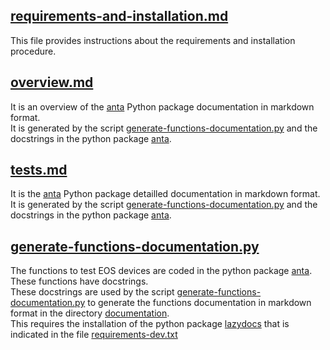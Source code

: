## [requirements-and-installation.md](requirements-and-installation.md)

This file provides instructions about the requirements and installation procedure.  

## [overview.md](overview.md)

It is an overview of the [anta](../anta) Python package documentation in markdown format.  
It is generated by the script [generate-functions-documentation.py](generate-functions-documentation.py) and the docstrings in the python package [anta](anta).

## [tests.md](tests.md)

It is the [anta](../anta) Python package detailled documentation in markdown format.  
It is generated by the script [generate-functions-documentation.py](generate-functions-documentation.py) and the docstrings in the python package [anta](anta).

## [generate-functions-documentation.py](generate-functions-documentation.py)

The functions to test EOS devices are coded in the python package [anta](../anta).  
These functions have docstrings.  
These docstrings are used by the script [generate-functions-documentation.py](generate-functions-documentation.py) to generate the functions documentation in markdown format in the directory [documentation](documentation).  
This requires the installation of the python package [lazydocs](https://github.com/ml-tooling/lazydocs) that is indicated in the file [requirements-dev.txt](../requirements-dev.txt)
